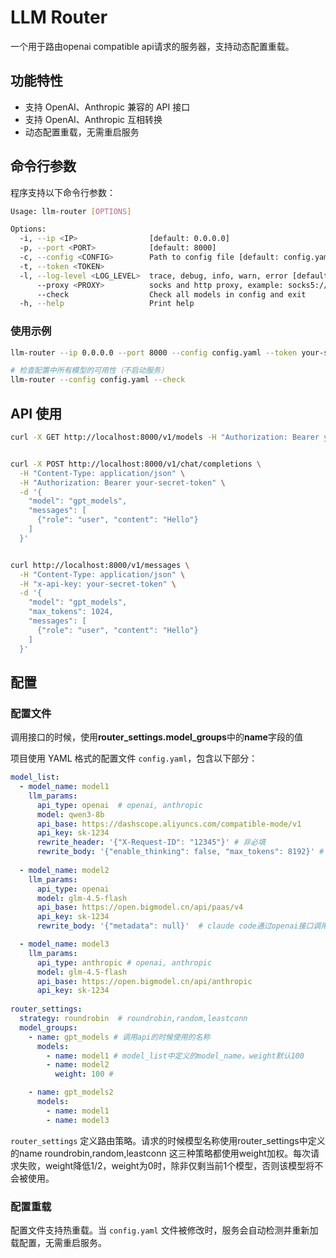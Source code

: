 # LLM Router

一个用于路由openai compatible api请求的服务器，支持动态配置重载。

## 功能特性

- 支持 OpenAI、Anthropic 兼容的 API 接口
- 支持 OpenAI、Anthropic 互相转换
- 动态配置重载，无需重启服务


## 命令行参数

程序支持以下命令行参数：

```bash
Usage: llm-router [OPTIONS]

Options:
  -i, --ip <IP>                [default: 0.0.0.0]
  -p, --port <PORT>            [default: 8000]
  -c, --config <CONFIG>        Path to config file [default: config.yaml]
  -t, --token <TOKEN>          
  -l, --log-level <LOG_LEVEL>  trace, debug, info, warn, error [default: warn]
      --proxy <PROXY>          socks and http proxy, example: socks5://192.168.0.2:10080
      --check                  Check all models in config and exit
  -h, --help                   Print help
```

### 使用示例

```bash
llm-router --ip 0.0.0.0 --port 8000 --config config.yaml --token your-secret-token

# 检查配置中所有模型的可用性（不启动服务）
llm-router --config config.yaml --check
```


## API 使用

```bash
curl -X GET http://localhost:8000/v1/models -H "Authorization: Bearer your-secret-token"


curl -X POST http://localhost:8000/v1/chat/completions \
  -H "Content-Type: application/json" \
  -H "Authorization: Bearer your-secret-token" \
  -d '{
    "model": "gpt_models",
    "messages": [
      {"role": "user", "content": "Hello"}
    ]
  }'


curl http://localhost:8000/v1/messages \
  -H "Content-Type: application/json" \
  -H "x-api-key: your-secret-token" \
  -d '{
    "model": "gpt_models",
    "max_tokens": 1024,
    "messages": [
      {"role": "user", "content": "Hello"}
    ]
  }'
```


## 配置

### 配置文件

调用接口的时候，使用**router_settings.model_groups**中的**name**字段的值

项目使用 YAML 格式的配置文件 `config.yaml`，包含以下部分：


```yaml
model_list:
  - model_name: model1
    llm_params:
      api_type: openai  # openai, anthropic
      model: qwen3-8b
      api_base: https://dashscope.aliyuncs.com/compatible-mode/v1
      api_key: sk-1234
      rewrite_header: '{"X-Request-ID": "12345"}' # 非必填
      rewrite_body: '{"enable_thinking": false, "max_tokens": 8192}' # 非必填
      
  - model_name: model2
    llm_params:
      api_type: openai
      model: glm-4.5-flash
      api_base: https://open.bigmodel.cn/api/paas/v4
      api_key: sk-1234
      rewrite_body: '{"metadata": null}'  # claude code通过openai接口调用glm的时候，metadata设为null

  - model_name: model3
    llm_params:
      api_type: anthropic # openai, anthropic
      model: glm-4.5-flash
      api_base: https://open.bigmodel.cn/api/anthropic
      api_key: sk-1234
      
router_settings:
  strategy: roundrobin  # roundrobin,random,leastconn
  model_groups:
    - name: gpt_models # 调用api的时候使用的名称
      models:
        - name: model1 # model_list中定义的model_name。weight默认100
        - name: model2 
          weight: 100 # 

    - name: gpt_models2
      models:
        - name: model1
        - name: model3

```

`router_settings` 定义路由策略。请求的时候模型名称使用router_settings中定义的name
roundrobin,random,leastconn 这三种策略都使用weight加权。每次请求失败，weight降低1/2，weight为0时，除非仅剩当前1个模型，否则该模型将不会被使用。



### 配置重载

配置文件支持热重载。当 `config.yaml` 文件被修改时，服务会自动检测并重新加载配置，无需重启服务。
